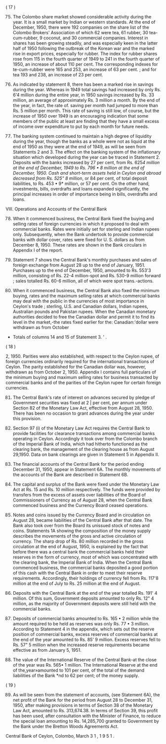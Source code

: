 ( 17 )

75. The Colombo share market showed considerable activity during the year. It is a small market by Indian or western standards. At the end of December, 1950, there were 192 companies on the share list of the Colombo Brokers' Association of which 62 were tea, 61 rubber, 30 tea-cum-rubber, 9 coconut, and 30 commercial companies. Interest in shares has been growing steadily, and was especially keen in the latter half of 1950 following the outbreak of the Korean war and the marked rise in export prices, especially for rubber. The index for rubber shares rose from 115 in the fourth quarter of 1949 to 241 in the fourth quarter of 1950, an increase of about 110 per cent. The corresponding indexes for te-cum-rubber were 165 and 253, an increase of 63 per cent. ; and for tea 193 and 238, an increase of 23 per cent.

76. As indicated by statement 8, there has been a marked rise in savings during the year. Whereas in 1949 total savings had increased by only Rs. 6'4 million during the entire year, in 1950 savings increased by Rs. 33 million, an average of approximately Rs. 3 million a month. By the end of the year, in fact, the rate of. saving per month had jumped to more than Rs. 5 million per month. This rate of saving is still low, of course, but the increase of 1950 over 1949 is an encouraging indication that some members of the public at least are finding that they have a small excess of income over expenditure to put by each month for future needs.

77. The banking system continued to maintain a high degree of liquidity during the year, though the banks as a whole were not as liquid at the end of 1950 as they were at the end of 1949, as will be seen from Statements 2 and 3. The effect on the banking system of the inflationary situation which developed during the year can be traced in Statement 2. Deposits with the banks increased by 27 per cent, from Rs. 625*4 million at the end of December, 1949 to Rs. 796 • 8 million at the end of December, 1950. Cash and short-term assets held in Ceylon and abroad decreased from Rs. 525" 8* million, or 84 per cent, of total deposit liabilities, to Rs. 453 • 9* million, or 57 per cent. On the other hand, investments, bills, overdrafts and loans expanded significantly, the principal increases in order of importance being in bills, overdrafts and loans.

VIII. Operations and Accounts of the Central Bank

78. When it commenced business, the Central Bank fixed the buying.and selling rates of foreign currencies in which it proposed to deal with commercial banks. Rates were initially set for sterling and Indian rupees only. Subsequently, when the Bank undertook to provide commercial banks with dollar cover, rates were fixed for U. S. dollars as from December 8, 1950. These rates are shown in the Bank circulars in Appendix I of the report.

79. Statement 7 shows the Central Bank's monthly purchases and sales of foreign exchange from August 28 up to the end of January, 1951. Purchases up to the end of December, 1950, amounted to Rs. 553'3 million, consisting of Rs. 22-4 million-spot and Rs. 530-9 million forward ; sales totalled Rs. 60-6 million, all of which were spot trans.-actions.

80. When it commenced business, the Central Bank also fixed the minimum buying, rates and the maximum selling rates at which commercial banks may deal with the public in the currencies of most importance in Ceylon's trade ; sterling, U.S. and Canadian dollars, Indian rupees, Australian pounds and Pakistan rupees. When the Canadian monetary authorities decided to free the Canadian dollar and permit it to find its level in the market,-the rates fixed earlier for the: Canadian:'dollar were withdrawn as from October

* Totals of columns 14 and 15 of Statement 3. ' .

( 18 )

2, 1950. Parities were also established, with respect to the Ceylon rupee, of foreign currencies ordinarily required for the international transactions of Ceylon. The parity established for the Canadian dollar was, however, withdrawn as from October 2, 1950. Appendix I contains full particulars of the minimum buying and maximum selling rates for business transacted by commercial banks and of the parities of the Ceylon rupee for certain foreign currencies.

81. The Central Bank's rate of interest on advances secured by pledge of Govern­ment securities was fixed at 2 | per cent, per annum under Section 82 of the Monetary Law Act, effective from August 28, 1950. There has been no occasion to grant advances during the year under this provision.

82. Section 97 (i) of the Monetary Law Act requires the Central Bank to provide facilities for clearance transactions among commercial banks operating in Ceylon. Accordingly it took over from the Colombo branch of the Imperial Bank of India, which had hitherto functioned as the clearing bank, the management of the clearing house as from August 29,1950. Data on bank clearings are given in Statement 5 in Appendix II.

83. The financial accounts of the Central Bank for the period ending December 31, 1950, appear in Statement 6A. The monthly movements of the accounts of the Bank are described in Statement 6B.

84. The capital and surplus of the Bank were fixed under the Monetary Law Act at Rs. 15 and Rs. 10 million respectively. The funds were provided by transfers from the excess of assets over liabilities of the Board of Commissioners of Currency as of August 28, when the Central Bank commenced business and the Currency Board ceased operations.

85. Notes and coins issued by the Currency Board and in circulation on August 28, became liabilities of the Central Bank after that date. The Bank also took over from the Board its unissued stock of notes and coins. Statements 1A showing the composition of the money supply describes the movements of the gross and active circulation of currency. The sharp drop of Rs. 80 million recorded in the gross circulation at the end of August, 1950, is explained by the fact that before there was a central bank the commercial banks held their reserves in the form of currency, most of which was concentrated with the clearing bank, the Imperial Bank of India. When the Central Bank commenced business, the commercial banks deposited a good portion of this cash with the Central Bank in order to meet their reserve requirements. Accordingly, their holdings of currency fell from Rs. 117'8 million at the end of July to Rs. 25 million at the end of August.

86. Deposits with the Central Bank at the end of the year totalled Rs. 191' 4 million. Of this sum, Government deposits amounted to only Rs. 12" 4 million, as the majority of Government deposits were still held with the commercial banks.

87. Deposits of commercial banks amounted to Rs. 165 • 2 million while the amount required to be held as reserves was only Rs. 77 • 3 million. According to Statement 4 in the appendix, which sets out the reserve position of commercial banks, excess reserves of commercial banks at the end of the year amounted to Rs. 85' 9 million. Excess reserves fell to Rs. 57" 5 million when the increased reserve requirements became effective as from January 5, 1951.

88. The value of the International Reserve of the Central Bank-at the close of the year was Rs. 565• 1 million. The International Reserve at the end of the,year»amounted to 101 per cent, of the total of the demand liabilities of the Bank *nd to 62 per cent; of the money supply.

( 19 )

89. As will be seen from the statement of accounts, (see Statement 6A), the net profit of the Bank for the period from August 28 to December 31, 1950, after making provisions in terms of Section 38 of the Monetary Law Act, amounted to Rs. 313,674.38. In terms of Section 39, this profit has been used, after consultation with the Minister of Finance, to reduce the special loan amounting to Rs. 14,285,700 granted to Government by the Bank under the Bretton Woods Agreements Act.

Central Bank of Ceylon, Colombo, March 3 1 , 1 9 5 1 .